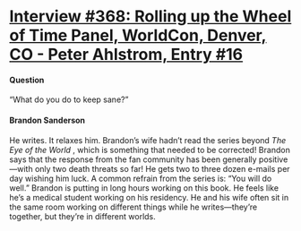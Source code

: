 # [Interview #368: Rolling up the Wheel of Time Panel, WorldCon, Denver, CO - Peter Ahlstrom, Entry #16](https://www.theoryland.com/intvmain.php?i=368#16)

#### Question

“What do you do to keep sane?”

#### Brandon Sanderson

He writes. It relaxes him. Brandon’s wife hadn’t read the series beyond
*The Eye of the World*
, which is something that needed to be corrected! Brandon says that the response from the fan community has been generally positive—with only two death threats so far! He gets two to three dozen e-mails per day wishing him luck. A common refrain from the series is: “You will do well.” Brandon is putting in long hours working on this book. He feels like he’s a medical student working on his residency. He and his wife often sit in the same room working on different things while he writes—they’re together, but they’re in different worlds.

